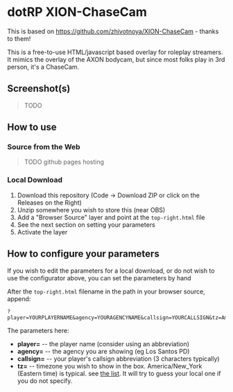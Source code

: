 # dotRP XION-ChaseCam

This is based on https://github.com/zhivotnoya/XION-ChaseCam - thanks to them!

This is a free-to-use HTML/javascript based overlay for roleplay streamers.  It mimics the overlay of the AXON bodycam, but since most folks play in 3rd person, it's a ChaseCam.

## Screenshot(s)

> TODO

## How to use

### Source from the Web

> TODO github pages hosting

### Local Download

1. Download this repository (Code -> Download ZIP or click on the Releases on the Right)
2. Unzip somewhere you wish to store this (near OBS)
3. Add a "Browser Source" layer and point at the `top-right.html` file
4. See the next section on setting your parameters
5. Activate the layer

## How to configure your parameters

If you wish to edit the parameters for a local download, or do not wish to use the configurator above, you can set the parameters by hand

After the `top-right.html` filename in the path in your browser source, append:

```text
?player=YOURPLAYERNAME&agency=YOURAGENCYNAME&callsign=YOURCALLSIGN&tz=America/New_York
```

The parameters here:

* **player=** -- the player name (consider using an abbreviation)
* **agency=** -- the agency you are showing (eg Los Santos PD)
* **callsign=** -- your player's callsign abbreviation (3 characters typically)
* **tz=** -- timezone you wish to show in the box. America/New_York (Eastern time) is typical. see [the list](https://en.wikipedia.org/wiki/List_of_tz_database_time_zones). It will try to guess your local one if you do not specify.
